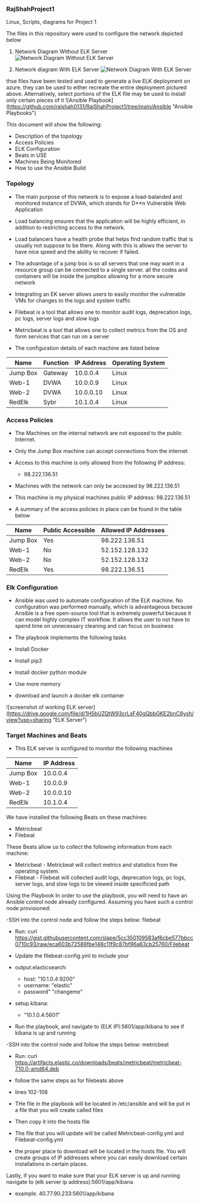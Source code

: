 ### RajShahProject1
Linux, Scripts, diagrams for Project 1

The files in this repository were used to configure the network depicted below

1. Network Diagram Without ELK Server
![Network Diagram Without ELK Server](https://github.com/rajshah0131/RajShahProject1/blob/main/Diagram/Raj%20Shah%20homework%2012.png "Network Diagram Without ELK Server")

2. Network diagram With ELK Server
![Network Diagram With ELK Server](https://github.com/rajshah0131/RajShahProject1/blob/main/Diagram/Diagram%20of%20Complete%20Network.png "Network Diagram With ELK Server")

thse files have been tested and used to generate a live ELK deployment on azure. they can be used to either recreate the entire deployment pictured above. Alternatively, select portions of the ELK file may be used to install only certain pieces of it 
![Ansible Playbook] (https://github.com/rajshah0131/RajShahProject1/tree/main/Ansible "Ansible Playbooks")

This document will show the following:
- Description of the topology
- Access Policies
- ELK Configuration
 - Beats in USE
 - Machines Being Monitored
- How to use the Ansible Build

### Topology
- The main purpose of this network is to expose a load-balanded and monitored instance of DVWA, which stands for D**n Vulnerable Web Application

- Load balancing ensures that the application will be highly efficient, in addition to restricting access to the network. 
 - Load balancers have a health probe that helps find random traffic that is usually not suppose to be there. Along with this is allows the server to have nice speed and the ability to recover if failed.
 - The advantage of a jump box is so all servers that one may want in a resource group can be connected to a single server. all the codes and containers will be inside the jumpbox allowing for a more secure network
 
- Integrating an EK server allows users to easily monitor the vulnerable VMs for changes to the logs and system traffic
 - Filebeat is a tool that allows one to monitor audit logs, deprecation logs, pc logs, server logs and slow logs
 - Metricbeat is a tool that allows one to collect metrics from the OS and form services that can run on a server
 
- The configuration details of each machine are listed below

| Name      | Function | IP Address  | Operating System  |
| --------- | -------- | ----------- | ----------------- |
| Jump Box  | Gateway  | 10.0.0.4    | Linux             |
| Web-1     | DVWA     | 10.0.0.9    | Linux             |
| Web-2     | DVWA     | 10.0.0.10   | Linux             |
| RedElk    | Sybr     | 10.1.0.4    | Linux             |

### Access Policies

- The Machines on the internal network are not exposed to the public Internet.

- Only the Jump Box machine can accept connections from the internet
 - Access to this machine is only allowed from the following IP address:
   - 98.222.136.51

- Machines with the network can only be accessed by 98.222.136.51
 - This machine is my physical machines public IP address: 98.222.136.51
 
- A summary of the access policies in place can be found in the table below

| Name      | Public Accessible  | Allowed IP Addresses  |
| --------- | ------------------ | --------------------- |
| Jump Box  | Yes                | 98.222.136.51         |
| Web-1     | No                 | 52.152.128.132        |
| Web-2     | No                 | 52.152.128.132        |
| RedElk    | Yes                | 98.222.136.51         |

### Elk Configuration

- Ansible was used to automate configuration of the ELK machine. No configuration was performed manually, which is advantageous because Ansible is a free open-source tool that is extremely powerful because it can model highly complex IT workflow. It allows the user to not have to spend time on unnecessary cleaning and can focus on business

- The playbook implements the following tasks
 - Install Docker
 - Install pip3
 - Install docker python module
 - Use more memory
 - download and launch a docker elk container
 
 ![screenshot of working ELK server] (https://drive.google.com/file/d/1H5bUZQtW93crLsF40gQbbGKE2bnC8ysh/view?usp=sharing "ELK Server")
 
 ### Target Machines and Beats

- This ELK server is ocnfigured to monitor the following machines

| Name      | IP Address  |   
| --------- | ----------- | 
| Jump Box  | 10.0.0.4    | 
| Web-1     | 10.0.0.9    | 
| Web-2     | 10.0.0.10   | 
| RedElk    | 10.1.0.4    | 

We have installed the following Beats on these machines:
- Metricbeat
- Filebeat

These Beats allow us to collect the following information from each machine:
- Metricbeat - Metricbeat will collect metrics and statistics from the operating system.
- Filebeat - Filebeat will collected audit logs, deprecation logs, pc logs, server logs, and slow logs to be viewed inside specificied path

Using the Playbook
In order to use the playbook, you will need to have an Ansible control node already configured. Assuming you have such a control node provisioned: 

-SSH into the control node and follow the steps below: filebeat
 - Run: curl https://gist.githubusercontent.com/slape/5cc350109583af6cbe577bbcc0710c93/raw/eca603b72586fbe148c11f9c87bf96a63cb25760/Filebeat 
 
 - Update the filebeat-config.yml to include your 
- output.elasticsearch:
  - host: "10.1.0.4:9200"
  - username: "elastic"
  - password" "changeme"
- setup.kibana:
  - "10.1.0.4:5601"
 - Run the playbook, and navigate to (ELK IP):5601/app/kibana to see if kibana is up and running
 
 -SSH into the control node and follow the steps below: metricbeat
  - Run: curl https://artifacts.elastic.co/downloads/beats/metricbeat/metricbeat-7.10.0-amd64.deb

  - follow the same steps as for filebeats above 
   - lines 102-108
 
 - THe file in the playbook will be located in /etc/ansible and will be put in a file that you will create called files
  - Then copy it into the hosts file
 - The file that you will update will be called Metricbeat-config.yml and Filebeat-config.yml
  - the proper place to download will be located in the hosts file. You will create groups of IP addresses where you can easily download certain installations in certain places.

Lastly, if you want to make sure that your ELK server is up and running navigate to 
(elk server ip address):5601/app/kibana
- example. 40.77.90.233:5601/app/kibana
